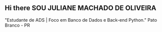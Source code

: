 ## Hi there SOU JULIANE MACHADO DE OLIVEIRA 

"Estudante de ADS | Foco em Banco de Dados e Back-end Python."
 Pato Branco - PR

<!--
**julianema/julianema** is a ✨ _special_ ✨ repository because its `README.md` (this file) appears on your GitHub profile.

Here are some ideas to get you started:

- 🔭 I’m currently working on ...
- 🌱 I’m currently learning ...
- 👯 I’m looking to collaborate on ...
- 🤔 I’m looking for help with ...
- 💬 Ask me about ...
- 📫 How to reach me: ...
- 😄 Pronouns: ...
- ⚡ Fun fact: ...
-->
